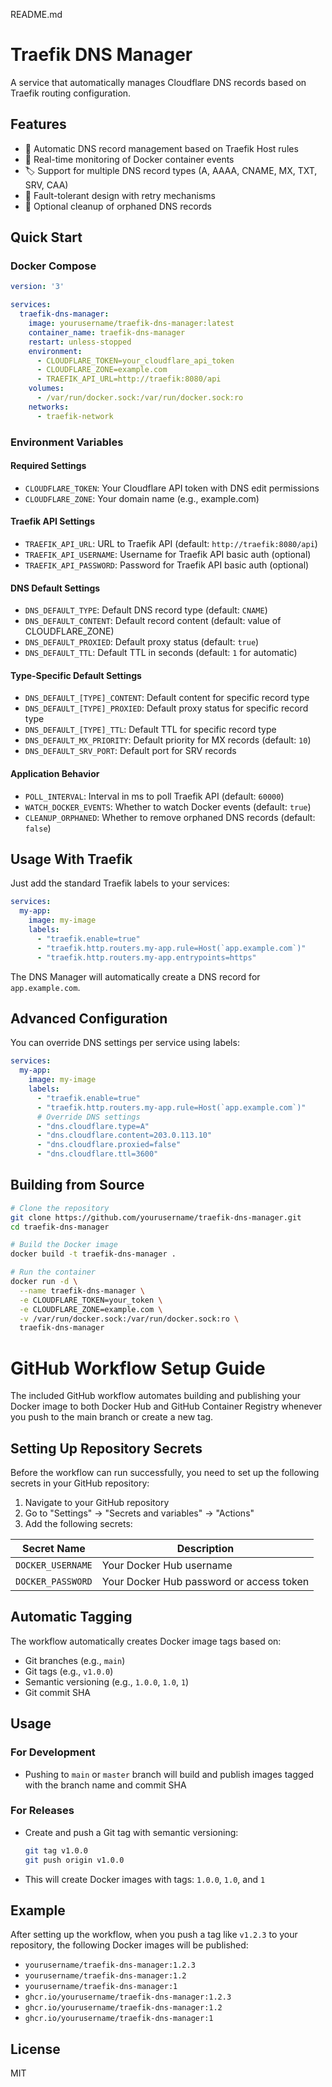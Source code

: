 README.md
# Traefik DNS Manager

A service that automatically manages Cloudflare DNS records based on Traefik routing configuration.

## Features

- 🔄 Automatic DNS record management based on Traefik Host rules
- 👀 Real-time monitoring of Docker container events
- 🏷️ Support for multiple DNS record types (A, AAAA, CNAME, MX, TXT, SRV, CAA)
- 💪 Fault-tolerant design with retry mechanisms
- 🧹 Optional cleanup of orphaned DNS records

## Quick Start

### Docker Compose

```yaml
version: '3'

services:
  traefik-dns-manager:
    image: yourusername/traefik-dns-manager:latest
    container_name: traefik-dns-manager
    restart: unless-stopped
    environment:
      - CLOUDFLARE_TOKEN=your_cloudflare_api_token
      - CLOUDFLARE_ZONE=example.com
      - TRAEFIK_API_URL=http://traefik:8080/api
    volumes:
      - /var/run/docker.sock:/var/run/docker.sock:ro
    networks:
      - traefik-network
```

### Environment Variables

#### Required Settings
- `CLOUDFLARE_TOKEN`: Your Cloudflare API token with DNS edit permissions
- `CLOUDFLARE_ZONE`: Your domain name (e.g., example.com)

#### Traefik API Settings
- `TRAEFIK_API_URL`: URL to Traefik API (default: `http://traefik:8080/api`)
- `TRAEFIK_API_USERNAME`: Username for Traefik API basic auth (optional)
- `TRAEFIK_API_PASSWORD`: Password for Traefik API basic auth (optional)

#### DNS Default Settings
- `DNS_DEFAULT_TYPE`: Default DNS record type (default: `CNAME`)
- `DNS_DEFAULT_CONTENT`: Default record content (default: value of CLOUDFLARE_ZONE)
- `DNS_DEFAULT_PROXIED`: Default proxy status (default: `true`)
- `DNS_DEFAULT_TTL`: Default TTL in seconds (default: `1` for automatic)

#### Type-Specific Default Settings
- `DNS_DEFAULT_[TYPE]_CONTENT`: Default content for specific record type
- `DNS_DEFAULT_[TYPE]_PROXIED`: Default proxy status for specific record type
- `DNS_DEFAULT_[TYPE]_TTL`: Default TTL for specific record type
- `DNS_DEFAULT_MX_PRIORITY`: Default priority for MX records (default: `10`)
- `DNS_DEFAULT_SRV_PORT`: Default port for SRV records

#### Application Behavior
- `POLL_INTERVAL`: Interval in ms to poll Traefik API (default: `60000`)
- `WATCH_DOCKER_EVENTS`: Whether to watch Docker events (default: `true`)
- `CLEANUP_ORPHANED`: Whether to remove orphaned DNS records (default: `false`)

## Usage With Traefik

Just add the standard Traefik labels to your services:

```yaml
services:
  my-app:
    image: my-image
    labels:
      - "traefik.enable=true"
      - "traefik.http.routers.my-app.rule=Host(`app.example.com`)"
      - "traefik.http.routers.my-app.entrypoints=https"
```

The DNS Manager will automatically create a DNS record for `app.example.com`.

## Advanced Configuration

You can override DNS settings per service using labels:

```yaml
services:
  my-app:
    image: my-image
    labels:
      - "traefik.enable=true"
      - "traefik.http.routers.my-app.rule=Host(`app.example.com`)"
      # Override DNS settings
      - "dns.cloudflare.type=A"
      - "dns.cloudflare.content=203.0.113.10"
      - "dns.cloudflare.proxied=false"
      - "dns.cloudflare.ttl=3600"
```

## Building from Source

```bash
# Clone the repository
git clone https://github.com/yourusername/traefik-dns-manager.git
cd traefik-dns-manager

# Build the Docker image
docker build -t traefik-dns-manager .

# Run the container
docker run -d \
  --name traefik-dns-manager \
  -e CLOUDFLARE_TOKEN=your_token \
  -e CLOUDFLARE_ZONE=example.com \
  -v /var/run/docker.sock:/var/run/docker.sock:ro \
  traefik-dns-manager
```

# GitHub Workflow Setup Guide

The included GitHub workflow automates building and publishing your Docker image to both Docker Hub and GitHub Container Registry whenever you push to the main branch or create a new tag.

## Setting Up Repository Secrets

Before the workflow can run successfully, you need to set up the following secrets in your GitHub repository:

1. Navigate to your GitHub repository
2. Go to "Settings" → "Secrets and variables" → "Actions"
3. Add the following secrets:

| Secret Name | Description |
|-------------|-------------|
| `DOCKER_USERNAME` | Your Docker Hub username |
| `DOCKER_PASSWORD` | Your Docker Hub password or access token |

## Automatic Tagging

The workflow automatically creates Docker image tags based on:

- Git branches (e.g., `main`)
- Git tags (e.g., `v1.0.0`)
- Semantic versioning (e.g., `1.0.0`, `1.0`, `1`)
- Git commit SHA

## Usage

### For Development

- Pushing to `main` or `master` branch will build and publish images tagged with the branch name and commit SHA

### For Releases

- Create and push a Git tag with semantic versioning:
  ```bash
  git tag v1.0.0
  git push origin v1.0.0
  ```
- This will create Docker images with tags: `1.0.0`, `1.0`, and `1`

## Example

After setting up the workflow, when you push a tag like `v1.2.3` to your repository, the following Docker images will be published:

- `yourusername/traefik-dns-manager:1.2.3`
- `yourusername/traefik-dns-manager:1.2`
- `yourusername/traefik-dns-manager:1`
- `ghcr.io/yourusername/traefik-dns-manager:1.2.3`
- `ghcr.io/yourusername/traefik-dns-manager:1.2`
- `ghcr.io/yourusername/traefik-dns-manager:1`

## License

MIT
